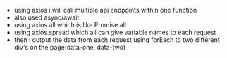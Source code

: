 - using axios i will call multiple api endpoints within one function
- also used async/await
- using axios.all which is like Promise.all
- using axios.spread which all can give variable names to each request
- then i output the data from each request using forEach to two different div's on the page(data-one, data-two)
